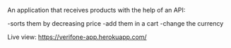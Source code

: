 An application that receives products with the help of an API:

-sorts them by decreasing price
-add them in a cart
-change the currency

Live view: https://verifone-app.herokuapp.com/
